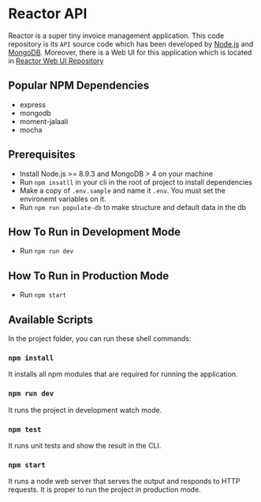 # Reactor API

Reactor is a super tiny invoice management application. This code repository is its `API` source code which has been developed by [Node.js](https://nodejs.org/) and [MongoDB](https://www.mongodb.com/). Moreover, there is a Web UI for this application which is located in [Reactor Web UI Repository](https://github.com/pezhmanparsaee/reactor-web-ui)

## Popular NPM Dependencies

* express
* mongodb
* moment-jalaali
* mocha

## Prerequisites

* Install Node.js >= 8.9.3 and MongoDB > 4 on your machine
* Run `npm insatll` in your cli in the root of project to install dependencies
* Make a copy of `.env.sample` and name it `.env`. You must set the environemt variables on it.
* Run `npm run populate-db` to make structure and default data in the db

## How To Run in Development Mode

* Run `npm run dev`

## How To Run in Production Mode

* Run `npm start`

## Available Scripts

In the project folder, you can run these shell commands:

### `npm install`
It installs all npm modules that are required for running the application.

### `npm run dev`
It runs the project in development watch mode.

### `npm test`
It runs unit tests and show the result in the CLI.

### `npm start`
It runs a node web server that serves the output and responds to HTTP requests. It is proper to run the project in production mode.
